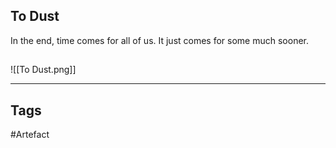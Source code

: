 ## To Dust
In the end, time comes for all of us.
It just comes for some much sooner.
## 
![[To Dust.png]]

---
## Tags
#Artefact